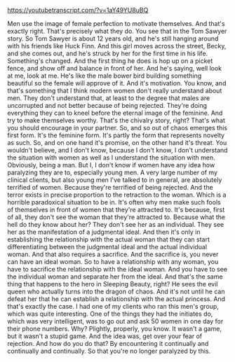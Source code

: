 https://youtubetranscript.com/?v=1aY49YU8uBQ

 Men use the image of female perfection to motivate themselves. And that's exactly right. That's precisely what they do. You see that in the Tom Sawyer story. So Tom Sawyer is about 12 years old, and he's still hanging around with his friends like Huck Finn. And this girl moves across the street, Becky, and she comes out, and he's struck by her for the first time in his life. Something's changed. And the first thing he does is hop up on a picket fence, and show off and balance in front of her. And he's saying, well look at me, look at me. He's like the male bower bird building something beautiful so the female will approve of it. And it's motivation. You know, and that's something that I think modern women don't really understand about men. They don't understand that, at least to the degree that males are uncorrupted and not better because of being rejected. They're doing everything they can to kneel before the eternal image of the feminine. And try to make themselves worthy. That's the chivalry story, right? That's what you should encourage in your partner. So, and so out of chaos emerges this first form. It's the feminine form. It's partly the form that represents novelty as such. So, and on one hand it's promise, on the other hand it's threat. You wouldn't believe, and I don't know, because I don't know, I don't understand the situation with women as well as I understand the situation with men. Obviously, being a man. But I, I don't know if women have any idea how paralyzing they are to, especially young men. A very large number of my clinical clients, but also young men I've talked to in general, are absolutely terrified of women. Because they're terrified of being rejected. And the terror exists in precise proportion to the retraction to the woman. Which is a horrible paradoxical situation to be in. It's often why men make such fools of themselves in front of women that they're attracted to. It's because, first of all, they don't see the woman that they're attracted to. Because what the hell do they know about her? They don't see her as an individual. They see her as the manifestation of a judgmental ideal. And then it's only in establishing the relationship with the actual woman that they can start differentiating between the judgmental ideal and the actual individual woman. And that also requires a sacrifice. And the sacrifice is, you never can have an ideal woman. So to have a relationship with any woman, you have to sacrifice the relationship with the ideal woman. And you have to see the individual woman and separate her from the ideal. And that's the same thing that happens to the hero in Sleeping Beauty, right? He sees the evil queen who actually turns into the dragon of chaos. And it's not until he can defeat her that he can establish a relationship with the actual princess. And that's exactly the case. I had one of my clients who ran this men's group, which was quite interesting. One of the things they had the initiates do, which was very intelligent, was to go out and ask 50 women in one day for their phone numbers. Why? Plightly, properly, you know. It wasn't a game, but it wasn't a stupid game. And the idea was, get over your fear of rejection. And how do you do that? By encountering it continually and continually and continually. So that you're no longer paralyzed by this.